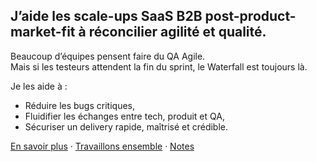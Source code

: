## J’aide les scale-ups SaaS B2B post-product-market-fit à réconcilier agilité et qualité.

Beaucoup d’équipes pensent faire du QA Agile.  
Mais si les testeurs attendent la fin du sprint, le Waterfall est toujours là.

Je les aide à :
- Réduire les bugs critiques,
- Fluidifier les échanges entre tech, produit et QA,
- Sécuriser un delivery rapide, maîtrisé et crédible.

[En savoir plus](./a-propos.html) · [Travaillons ensemble](./offre.html) · [Notes](./blog.html)
